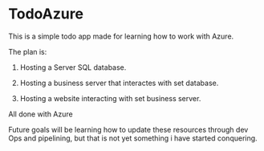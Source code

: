 # TodoAzure
This is a simple todo app made for learning how to work with Azure.

The plan is:

  1. Hosting a Server SQL database.

  2. Hosting a business server that interactes with set database.

  3. Hosting a website interacting with set business server.

All done with Azure



Future goals will be learning how to update these resources through dev Ops and pipelining, but that is not yet something i have started conquering.
